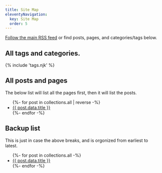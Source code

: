 ```yaml
---
title: Site Map
eleventyNavigation:
  key: Site Map
  order: 5
---
```


<a href="/feed.xml">Follow the main RSS feed</a> or find posts, pages, and categories/tags below.

<h2>All tags and categories.</h2>

{% include 'tags.njk' %}

<h2>All posts and pages</h2>

The below list will list all the pages first, then it will list the posts.

<ul>
{%- for post in collections.all | reverse -%}
<li><a href="{{ post.url }}">{{ post.data.title }}</a></li>
{%- endfor -%}
</ul>

<h2>Backup list</h2>

This is just in case the above breaks, and is orgonized from earliest to latest.

<ul>
{%- for post in collections.all -%}
 <li><a href="{{ post.url }}">{{ post.data.title }}</a></li>
{%- endfor -%}
</ul>